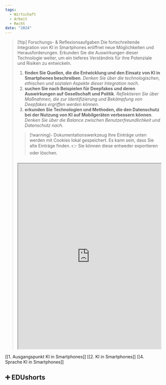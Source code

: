 ```yaml
---
tags:
  - Wirtschaft
  - Arbeit
  - Recht
date: "2024"
---
```

>[!tip] Forschungs- & Reflexionsaufgaben
>Die fortschreitende Integration von KI in Smartphones eröffnet neue Möglichkeiten und Herausforderungen. Erkunden Sie die Auswirkungen dieser Technologie weiter, um ein tieferes Verständnis für ihre Potenziale und Risiken zu entwickeln.
>1. **finden Sie Quellen, die die Entwicklung und den Einsatz von KI in Smartphones beschreiben**. *Denken Sie über die technologischen, ethischen und sozialen Aspekte dieser Integration nach*.
>2. **suchen Sie nach Beispielen für Deepfakes und deren Auswirkungen auf Gesellschaft und Politik**. *Reflektieren Sie über Maßnahmen, die zur Identifizierung und Bekämpfung von Deepfakes ergriffen werden können*.
>3. **erkunden Sie Technologien und Methoden, die den Datenschutz bei der Nutzung von KI auf Mobilgeräten verbessern können**. *Denken Sie über die Balance zwischen Benutzerfreundlichkeit und Datenschutz nach*.
>   
>>[!warning]- Dokumentationswerkzeug 
>Ihre Einträge unten werden mit Cookies lokal gespeichert. Es kann sein, dass Sie alte Einträge finden. 
>👉 Sie können diese entweder exportieren oder löschen.
>#####
><iframe width="100%" height="600" src="https://app.Lumi.education/run/nYkJQz" allowfullscreen allow="geolocation *; autoplay; encrypted-media"></iframe>


[[1. Ausgangspunkt KI in Smartphones]]
[[2. KI in Smartphones]]
[[4. Sprache KI in Smartphones]]

## ➕ EDUshorts
